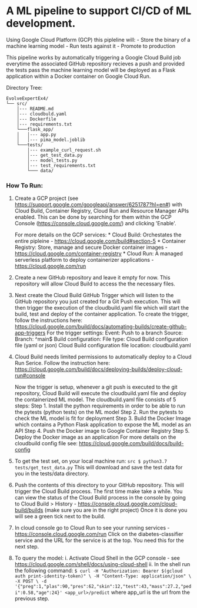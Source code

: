 # A ML pipeline to support CI/CD of ML development. 

Using Google Cloud Platform (GCP) this pipleline will:
	- Store the binary of a machine learning model
	- Run tests against it
	- Promote to production

This pipeline works by automatically triggering a Google Cloud Build job everytime the associated GitHub repository recieves a push and provided the tests pass the machine learning model will be deployed as a Flask application within a Docker container on Google Cloud Run.

Directory Tree:

```
EvolveExpertEx4/
└── src/
	│--- README.md
	│--- cloudbuld.yaml    
	│--- Dockerfile
	│--- requirements.txt
	└───flask_app/
	│   │--- app.py
	│   │--- pima_model.joblib  
	└───tests/
	    │--- example_curl_request.sh
	    │--- get_test_data.py
	    │--- model_tests.py
	    │--- test_requirements.txt
	    └─── data/
``` 


### How To Run:

1. Create a GCP project (see https://support.google.com/googleapi/answer/6251787?hl=en#) with Cloud Build, Container Registry, Cloud Run and Resource Manager APIs enabled. 
	This can be done by searching for them within the GCP Console (https://console.cloud.google.com/) and clicking 'Enable'.

	For more details on the GCP services:
		* Cloud Build: Orchestates the entire pipleine - https://cloud.google.com/build#section-5
		* Container Registry: Store, manage and secure Docker container images - https://cloud.google.com/container-registry
		* Cloud Run: A managed serverless platform to deploy containerizer applications - https://cloud.google.com/run


2. Create a new GitHub repository and leave it empty for now. 
This repository will allow Cloud Build to access the the necessary files.

3. Next create the Cloud Build GitHub Trigger which will listen to the GitHub repository you just created for a Git Push execution. 
	This will then trigger the execution of the cloudbuild.yaml file which will start the build, test and deploy of the container application. 
		To create the trigger, follow the instructions here:
			https://cloud.google.com/build/docs/automating-builds/create-github-app-triggers
		For the trigger settings:
			Event: Push to a branch
			Source: 
				Branch: ^main$
			Build configuration:
				File type: Cloud Build configuration file (yaml or json)
				Cloud Build configuration file location: cloudbuild.yaml

4. Cloud Build needs limited permissions to automatically deploy to a Cloud Run Serice.
	Follow the instruction here: 
		https://cloud.google.com/build/docs/deploying-builds/deploy-cloud-run#console

	Now the trigger is setup, whenever a git push is executed to the git repository, 
	Cloud Build will execute the cloudbuild.yaml file and deploy the containerized ML model.
	The cloudbuild.yaml file consists of 5 steps:
			Step 1. Install the python requirements in order to be able to run the pytests (python tests) on the ML model
			Step 2. Run the pytests to check the ML model is fit for deployment
			Step 3. Build the Docker Image which contains a Python Flask application to expose the ML model as an API
			Step 4. Push the Docker image to Google Container Registry
			Step 5. Deploy the Docker image as an application
	For more details on the cloudbuild config file see: https://cloud.google.com/build/docs/build-config

5. To get the test set, on your local machine run:
	`src $ python3.7 tests/get_test_data.py`
	This will download and save the test data for you in the tests/data directory.

6. Push the contents of this directory to your GitHub repository.
This will trigger the Cloud Build process. The first time make take a while.
You can view the status of the Cloud Build process in the console by going to Cloud Build > History - https://console.cloud.google.com/cloud-build/builds (make sure you are in the right project)
Once it is done you will see a green tick next to the build.

7. In cloud console go to Cloud Run to see your running services - https://console.cloud.google.com/run
Click on the diabetes-classifier service and the URL for the service is at the top. You need this for the next step.

8. To query the model:
	i. Activate Cloud Shell in the GCP console - see https://cloud.google.com/shell/docs/using-cloud-shell
	ii. In the shell run the following command:
	`$ curl -H "Authorization: Bearer $(gcloud auth print-identity-token)" \
	 -H "Content-Type: application/json" \
	 -X POST \
	 -d '{"preg":1,"plas":90,"pres":62,"skin":12,"test":43,"mass":27.2,"pedi":0.58,"age":24}' <app_url>/predict`
	 where app_url is the url from the previous step.







